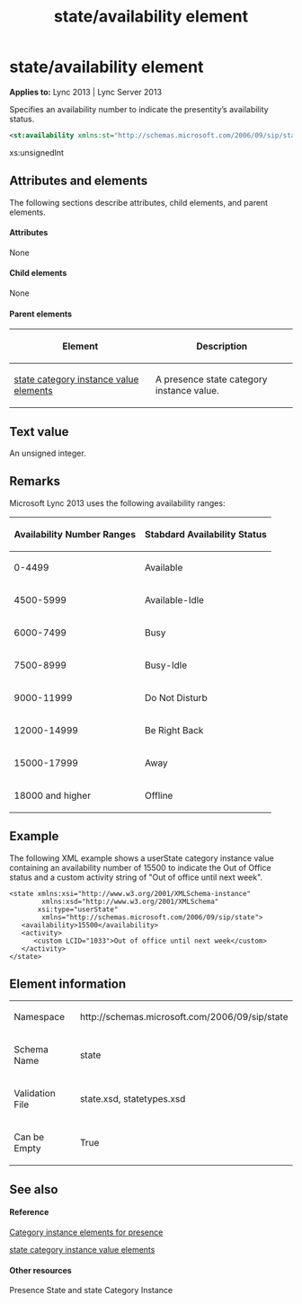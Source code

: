 ﻿---
title: state/availability element
TOCTitle: state/availability element
ms:assetid: 01e355b5-6888-45be-8506-8c04089c91f1
ms:mtpsurl: https://msdn.microsoft.com/en-us/library/Dn438967(v=office.15)
ms:contentKeyID: 57094010
ms.date: 07/24/2014
mtps_version: v=office.15
dev_langs:
- xml
---

# state/availability element


**Applies to:** Lync 2013 | Lync Server 2013

Specifies an availability number to indicate the presentity’s availability status.

```xml
<st:availability xmlns:st="http://schemas.microsoft.com/2006/09/sip/state">xs:unsignedInt</st:availability>
```

xs:unsignedInt

## Attributes and elements

The following sections describe attributes, child elements, and parent elements.

#### Attributes

None

#### Child elements

None

#### Parent elements

<table>
<colgroup>
<col style="width: 50%" />
<col style="width: 50%" />
</colgroup>
<thead>
<tr class="header">
<th><p>Element</p></th>
<th><p>Description</p></th>
</tr>
</thead>
<tbody>
<tr class="odd">
<td><p><a href="state-category-instance-value-elements.md">state category instance value elements</a></p></td>
<td><p>A presence state category instance value.</p></td>
</tr>
</tbody>
</table>


## Text value

An unsigned integer.

## Remarks

Microsoft Lync 2013 uses the following availability ranges:

<table>
<colgroup>
<col style="width: 50%" />
<col style="width: 50%" />
</colgroup>
<thead>
<tr class="header">
<th><p>Availability Number Ranges</p></th>
<th><p>Stabdard Availability Status</p></th>
</tr>
</thead>
<tbody>
<tr class="odd">
<td><p>0-4499</p></td>
<td><p>Available</p></td>
</tr>
<tr class="even">
<td><p>4500-5999</p></td>
<td><p>Available-Idle</p></td>
</tr>
<tr class="odd">
<td><p>6000-7499</p></td>
<td><p>Busy</p></td>
</tr>
<tr class="even">
<td><p>7500-8999</p></td>
<td><p>Busy-Idle</p></td>
</tr>
<tr class="odd">
<td><p>9000-11999</p></td>
<td><p>Do Not Disturb</p></td>
</tr>
<tr class="even">
<td><p>12000-14999</p></td>
<td><p>Be Right Back</p></td>
</tr>
<tr class="odd">
<td><p>15000-17999</p></td>
<td><p>Away</p></td>
</tr>
<tr class="even">
<td><p>18000 and higher</p></td>
<td><p>Offline</p></td>
</tr>
</tbody>
</table>


## Example

The following XML example shows a userState category instance value containing an availability number of 15500 to indicate the Out of Office status and a custom activity string of "Out of office until next week".

    <state xmlns:xsi="http://www.w3.org/2001/XMLSchema-instance"
            xmlns:xsd="http://www.w3.org/2001/XMLSchema"
           xsi:type="userState"
            xmlns="http://schemas.microsoft.com/2006/09/sip/state">
       <availability>15500</availability>
       <activity>
          <custom LCID="1033">Out of office until next week</custom>
       </activity>
    </state>

## Element information

<table>
<colgroup>
<col style="width: 50%" />
<col style="width: 50%" />
</colgroup>
<tbody>
<tr class="odd">
<td><p>Namespace</p></td>
<td><p>http://schemas.microsoft.com/2006/09/sip/state</p></td>
</tr>
<tr class="even">
<td><p>Schema Name</p></td>
<td><p>state</p></td>
</tr>
<tr class="odd">
<td><p>Validation File</p></td>
<td><p>state.xsd, statetypes.xsd</p></td>
</tr>
<tr class="even">
<td><p>Can be Empty</p></td>
<td><p>True</p></td>
</tr>
</tbody>
</table>


## See also

#### Reference

[Category instance elements for presence](category-instance-elements-for-presence.md)

[state category instance value elements](state-category-instance-value-elements.md)

#### Other resources

Presence State and state Category Instance

